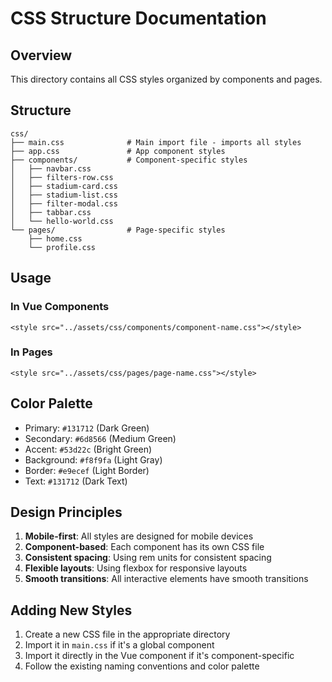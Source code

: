 # CSS Structure Documentation

## Overview
This directory contains all CSS styles organized by components and pages.

## Structure

```
css/
├── main.css              # Main import file - imports all styles
├── app.css               # App component styles
├── components/           # Component-specific styles
│   ├── navbar.css
│   ├── filters-row.css
│   ├── stadium-card.css
│   ├── stadium-list.css
│   ├── filter-modal.css
│   ├── tabbar.css
│   └── hello-world.css
└── pages/                # Page-specific styles
    ├── home.css
    └── profile.css
```

## Usage

### In Vue Components
```vue
<style src="../assets/css/components/component-name.css"></style>
```

### In Pages
```vue
<style src="../assets/css/pages/page-name.css"></style>
```

## Color Palette
- Primary: `#131712` (Dark Green)
- Secondary: `#6d8566` (Medium Green)
- Accent: `#53d22c` (Bright Green)
- Background: `#f8f9fa` (Light Gray)
- Border: `#e9ecef` (Light Border)
- Text: `#131712` (Dark Text)

## Design Principles
1. **Mobile-first**: All styles are designed for mobile devices
2. **Component-based**: Each component has its own CSS file
3. **Consistent spacing**: Using rem units for consistent spacing
4. **Flexible layouts**: Using flexbox for responsive layouts
5. **Smooth transitions**: All interactive elements have smooth transitions

## Adding New Styles

1. Create a new CSS file in the appropriate directory
2. Import it in `main.css` if it's a global component
3. Import it directly in the Vue component if it's component-specific
4. Follow the existing naming conventions and color palette 